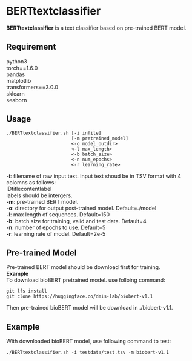 # BERTtextclassifier
**BERTtextclassifier** is a text classifier based on pre-trained BERT model.

## Requirement
python3  
torch==1.6.0  
pandas  
matplotlib  
transformers==3.0.0  
sklearn  
seaborn  

## Usage
```shell
./BERTtextclassifier.sh [-i infile]
                        [-m pretrained_model]
                        <-o model_outdir>
                        <-l max_length>
                        <-b batch_size>
                        <-n num_epochs>
                        <-r learning_rate>
```
**-i**: filename of raw input text. Input text shoud be in TSV format with 4 colomns as follows:  
        ID<TAB>title<TAB>content<TAB>label  
        labels should be intergers.  
**-m**: pre-trained BERT model.  
**-o**: directory for output post-trained model. Default=./model  
**-l**: max length of sequences. Default=150  
**-b**: batch size for training, valid and test data. Default=4  
**-n**: number of epochs to use. Default=5  
**-r**: learning rate of model. Default=2e-5  

## Pre-trained Model
Pre-trained BERT model should be download first for training.  
**Example**  
To download bioBERT pretrained model. use folloing command:  
```shell
git lfs install
git clone https://huggingface.co/dmis-lab/biobert-v1.1
```
Then pre-trained bioBERT model will be download in ./biobert-v1.1.

## Example
With downloaded bioBERT model, use following command to test:
```shell
./BERTtextclassifier.sh -i testdata/test.tsv -m biobert-v1.1
```

